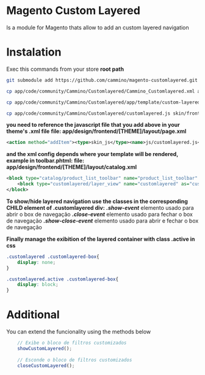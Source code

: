 # Magento Custom Layered

Is a module for Magento thats allow to add an custom layered navigation


# Instalation

Exec this commands from your store **root path**
```sh
git submodule add https://github.com/cammino/magento-customlayered.git app/code/community/Cammino/Customlayered

cp app/code/community/Cammino/Customlayered/Cammino_Customlayered.xml app/etc/modules/

cp app/code/community/Cammino/Customlayered/app/template/custom-layered.phtml app/design/frontend/[THEME]/template/catalog/category/

cp app/code/community/Cammino/Customlayered/customlayered.js skin/frontend/[THEME]/js/
```

**you need to reference the javascript file that you add above in your theme's .xml file**
**file: app/design/frontend/[THEME]/layout/page.xml**
```xml
<action method="addItem"><type>skin_js</type><name>js/customlayered.js</name></action>
```

**and the xml config depends where your template will be rendered, example in toolbar.phtml:**
**file: app/design/frontend/[THEME]/layout/catalog.xml**
```xml
<block type="catalog/product_list_toolbar" name="product_list_toolbar" template="catalog/product/list/toolbar.phtml">
    <block type="customlayered/layer_view" name="customlayered" as="customlayered" template="catalog/category/custom-layered.phtml" />
</block>
```

**To show/hide layered navigation use the classes in the corresponding CHILD element of .customlayered div:**
***.show-event*** elemento usado para abrir o box de navegação
***.close-event*** elemento usado para fechar o box de navegação
***.show-close-event*** elemento usado para abrir e fechar o box de navegação

**Finally manage the exibition of the layered container with class .active in css**
```css
.customlayered .customlayered-box{
    display: none;
}

.customlayered.active .customlayered-box{
    display: block;
}
```

# Additional
You can extend the funcionality using the methods below
```javascript
    // Exibe o bloco de filtros customizados
    showCustomLayered();
    
    // Esconde o bloco de filtros customizados
    closeCustomLayered();
```